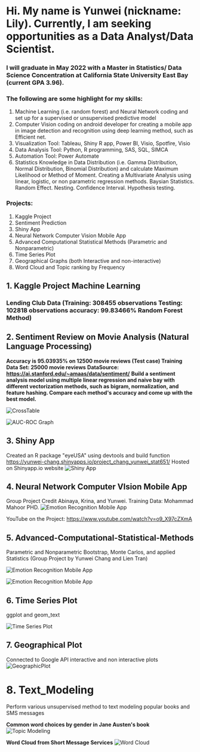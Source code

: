 # Hi. My name is Yunwei (nickname: Lily). Currently, I am seeking opportunities as a Data Analyst/Data Scientist.

### I will graduate in May 2022 with a Master in Statistics/ Data Science Concentration at California State University East Bay (current GPA 3.96).  

### The following are some highlight for my skills:

1. Machine Learning (i.e. random forest) and Neural Network coding and set up for a supervised or unsupervised predictive model 
2. Computer Vision coding on android developer for creating a mobile app in image detection and recognition using deep learning method, such as Efficient net.
3. Visualization Tool: Tableau, Shiny R app, Power BI, Visio, Spotfire, Visio
4. Data Analysis Tool: Python, R programming, SAS, SQL, SIMCA 
5. Automation Tool: Power Automate 
6. Statistics Knowledge in Data Distribution (i.e. Gamma Distribution, Normal Distribution, Binomial Distribution) and calculate Maximum Likelihood or Method of Moment. Creating a Multivariate Analysis using linear, logistic, or non parametric regression methods. Baysian Statistics. Random Effect. Nesting. Confidence Interval. Hypothesis testing. 

### Projects:

1. Kaggle Project 
2. Sentiment Prediction
3. Shiny App
4. Neural Network Computer Vision Mobile App
5. Advanced Computational Statistical Methods (Parametric and Nonparametric)
6. Time Series Plot 
7. Geographical Graphs (both Interactive and non-interactive)
8. Word Cloud and Topic ranking by Frequency 

## 1. Kaggle Project Machine Learning

### Lending Club Data (Training: 308455 observations Testing: 102818 observations accuracy: 99.83466% Random Forest Method) 

## 2. Sentiment Review on Movie Analysis (Natural Language Processing)

**Accuracy is 95.03935% on 12500 movie reviews (Test case) Training Data Set: 25000 movie reviews**
**DataSource: https://ai.stanford.edu/~amaas/data/sentiment/**
**Build a sentiment analysis model using multiple linear regression and naive bay with different vectorization methods, such as bigram, normalization, and feature hashing. Compare each method's accuracy and come up with the best model.**

![CrossTable](https://github.com/lily-data-science/lily-data-science/blob/master/test_crosstable.png)

![AUC-ROC Graph](https://github.com/lily-data-science/lily-data-science/blob/master/AUC%20.png)

## 3. Shiny App
Created an R package "eyeUSA" using devtools and build function 
https://yunwei-chang.shinyapps.io/project_chang_yunwei_stat651/
Hosted on Shinyapp.io website
![Shiny App](https://github.com/lily-data-science/lily-data-science/blob/master/shiny%20app.png)

## 4. Neural Network Computer VIsion Mobile App 

Group Project Credit Abinaya, Krina, and Yunwei. Training Data: Mohammad Mahoor PHD. ![Emotion Recognition Mobile App](https://github.com/lily-data-science/lily-data-science/blob/master/facial_emotion_demo.png)

YouTube on the Project: https://www.youtube.com/watch?v=o9_X97cZXmA

## 5. Advanced-Computational-Statistical-Methods
Parametric and Nonparametric Bootstrap, Monte Carlos, and applied Statistics (Group Project by Yunwei Chang and Lien Tran)

![Emotion Recognition Mobile App](https://github.com/lily-data-science/lily-data-science/blob/master/data%20exploration.png)

![Emotion Recognition Mobile App](https://github.com/lily-data-science/lily-data-science/blob/master/Bootstrap%20Methods.png) 

## 6. Time Series Plot
ggplot and geom_text 


![Time Series Plot](https://github.com/lily-data-science/lily-data-science/blob/master/TimeSeries2.png)

## 7. Geographical Plot
Connected to Google API interactive and non interactive plots
![GeographicPlot](https://github.com/lily-data-science/lily-data-science/blob/master/geographicplot.png)

# 8. Text_Modeling
Perform various unsupervised method to text modeling popular books and SMS messages

**Common word choices by gender in Jane Austen's book**
![Topic Modeling](https://github.com/lily-data-science/lily-data-science/blob/master/topic%20modeling.png)

**Word Cloud from Short Message Services**
![Word Cloud](https://github.com/lily-data-science/lily-data-science/blob/master/WordCloud.png)

<!---
lily-data-science/lily-data-science is a ✨ special ✨ repository because its `README.md` (this file) appears on your GitHub profile.
You can click the Preview link to take a look at your changes.
--->
